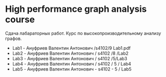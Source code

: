 # High performance graph analysis course
Сдача лабараторных работ. Курс по высокопроизводительному анализу графов. 
- Lab1 - Ануфриев Валентин Антонович /s4102/9 Lab1.pdf
- Lab2 - Ануфриев Валентин Антонович / s4102 /8 /Lab2
- Lab3 - Ануфриев Валентин Антонович / s4102 /5/Lab3
- Lab4 - Ануфриев Валентин Антонович / s4102 / 5 / Lab4
- Lab5 - Ануфриев Валентин Антонович - s4102 - 5 / Lab5

